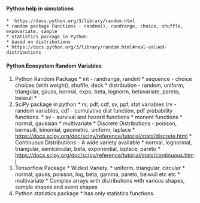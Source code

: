 

#### Python help in simulations 

    *  https://docs.python.org/3/library/random.html
    * random package Functions - random(), randrange, choice, shuffle, expovariate, sample
    * statistics package in Python 
    * based on distributions 
    * https://docs.python.org/3/library/random.html#real-valued-distributions
    

#### Python Ecosystem Random Variables

  1. Python Random Package
          * int - randrange, randint
          * sequence - choice choices (with weight), shuffle, deck
          * distribution - random, uniform, triangular, gauss, normal, expo, beta, lognorm, betavariate, pareto, beiwull
          * 
  2. SciPy package in python
          * rv, pdf, cdf, sv, ppf, stat variables (rv -random variables, cdf - cumulative dist function, pdf probability functions.
          * sv - survival and hazard  functions
          * monent functions
          * normal, gaussian
          * multivariate
          * Discrete Distributions - poisson, bernaulli, binomial, geometric, uniform, laplace
               * https://docs.scipy.org/doc/scipy/reference/tutorial/stats/discrete.html
          * Continuous Distributions - A wide variety available 
               * normal, lognormal, triangular, semicircular, beta, exponential, laplace, pareto
               * https://docs.scipy.org/doc/scipy/reference/tutorial/stats/continuous.html
  4. Tensorflow Package
         * Widest Variety.
         * uniform, triangular, circular
         * normal, gauss, poisson, log, beta, gamma, pareto, beiwull etc etc
         * multivariate
         * Complex arrays with distributions with various shapes, sample shapes and event shapes
  5. Python statistics package
         * has only statistics functions.
